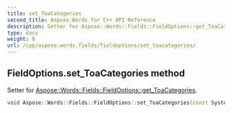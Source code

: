 ```yaml
---
title: set_ToaCategories
second_title: Aspose.Words for C++ API Reference
description: Setter for Aspose::Words::Fields::FieldOptions::get_ToaCategories. 
type: docs
weight: 0
url: /cpp/aspose.words.fields/fieldoptions/set_toacategories/
---
```

## FieldOptions.set_ToaCategories method


Setter for [Aspose::Words::Fields::FieldOptions::get_ToaCategories](../get_toacategories/).

```cpp
void Aspose::Words::Fields::FieldOptions::set_ToaCategories(const System::SharedPtr<Aspose::Words::Fields::ToaCategories> &value)
```

